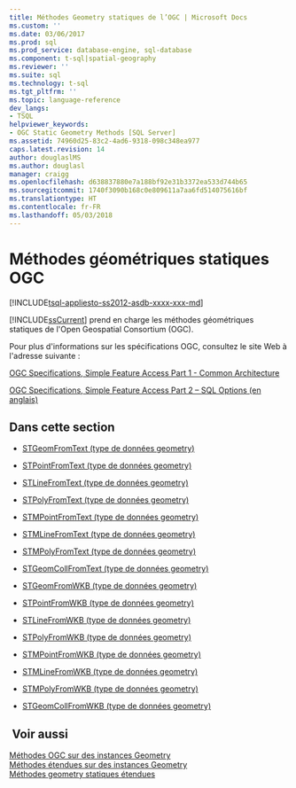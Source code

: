 ```yaml
---
title: Méthodes Geometry statiques de l’OGC | Microsoft Docs
ms.custom: ''
ms.date: 03/06/2017
ms.prod: sql
ms.prod_service: database-engine, sql-database
ms.component: t-sql|spatial-geography
ms.reviewer: ''
ms.suite: sql
ms.technology: t-sql
ms.tgt_pltfrm: ''
ms.topic: language-reference
dev_langs:
- TSQL
helpviewer_keywords:
- OGC Static Geometry Methods [SQL Server]
ms.assetid: 74960d25-83c2-4ad6-9318-098c348ea977
caps.latest.revision: 14
author: douglaslMS
ms.author: douglasl
manager: craigg
ms.openlocfilehash: d638837880e7a188bf92e31b3372ea533d744b65
ms.sourcegitcommit: 1740f3090b168c0e809611a7aa6fd514075616bf
ms.translationtype: HT
ms.contentlocale: fr-FR
ms.lasthandoff: 05/03/2018
---
```

# <a name="ogc-static-geometry-methods"></a>Méthodes géométriques statiques OGC
[!INCLUDE[tsql-appliesto-ss2012-asdb-xxxx-xxx-md](../../includes/tsql-appliesto-ss2012-asdb-xxxx-xxx-md.md)]

  [!INCLUDE[ssCurrent](../../includes/sscurrent-md.md)] prend en charge les méthodes géométriques statiques de l'Open Geospatial Consortium (OGC).  
  
 Pour plus d'informations sur les spécifications OGC, consultez le site Web à l'adresse suivante :  
  
 [OGC Specifications, Simple Feature Access Part 1 - Common Architecture](http://go.microsoft.com/fwlink/?LinkId=93627)  
  
 [OGC Specifications, Simple Feature Access Part 2 – SQL Options (en anglais)](http://go.microsoft.com/fwlink/?LinkId=93628)  
  
## <a name="in-this-section"></a>Dans cette section  
  
-   [STGeomFromText &#40;type de données geometry&#41;](../../t-sql/spatial-geometry/stgeomfromtext-geometry-data-type.md)  
  
-   [STPointFromText &#40;type de données geometry&#41;](../../t-sql/spatial-geometry/stpointfromtext-geometry-data-type.md)  
  
-   [STLineFromText &#40;type de données geometry&#41;](../../t-sql/spatial-geometry/stlinefromtext-geometry-data-type.md)  
  
-   [STPolyFromText &#40;type de données geometry&#41;](../../t-sql/spatial-geometry/stpolyfromtext-geometry-data-type.md)  
  
-   [STMPointFromText &#40;type de données geometry&#41;](../../t-sql/spatial-geometry/stmpointfromtext-geometry-data-type.md)  
  
-   [STMLineFromText &#40;type de données geometry&#41;](../../t-sql/spatial-geometry/stmlinefromtext-geometry-data-type.md)  
  
-   [STMPolyFromText &#40;type de données geometry&#41;](../../t-sql/spatial-geometry/stmpolyfromtext-geometry-data-type.md)  
  
-   [STGeomCollFromText &#40;type de données geometry&#41;](../../t-sql/spatial-geometry/stgeomcollfromtext-geometry-data-type.md)  
  
-   [STGeomFromWKB &#40;type de données geometry&#41;](../../t-sql/spatial-geometry/stgeomfromwkb-geometry-data-type.md)  
  
-   [STPointFromWKB &#40;type de données geometry&#41;](../../t-sql/spatial-geometry/stpointfromwkb-geometry-data-type.md)  
  
-   [STLineFromWKB &#40;type de données geometry&#41;](../../t-sql/spatial-geometry/stlinefromwkb-geometry-data-type.md)  
  
-   [STPolyFromWKB &#40;type de données geometry&#41;](../../t-sql/spatial-geometry/stpolyfromwkb-geometry-data-type.md)  
  
-   [STMPointFromWKB &#40;type de données geometry&#41;](../../t-sql/spatial-geometry/stmpointfromwkb-geometry-data-type.md)  
  
-   [STMLineFromWKB &#40;type de données geometry&#41;](../../t-sql/spatial-geometry/stmlinefromwkb-geometry-data-type.md)  
  
-   [STMPolyFromWKB &#40;type de données geometry&#41;](../../t-sql/spatial-geometry/stmpolyfromwkb-geometry-data-type.md)  
  
-   [STGeomCollFromWKB &#40;type de données geometry&#41;](../../t-sql/spatial-geometry/stgeomcollfromwkb-geometry-data-type.md)  
  
## <a name="see-also"></a> Voir aussi  
 [Méthodes OGC sur des instances Geometry](../../t-sql/spatial-geometry/ogc-methods-on-geometry-instances.md)   
 [Méthodes étendues sur des instances Geometry](../../t-sql/spatial-geometry/extended-methods-on-geometry-instances.md)   
 [Méthodes geometry statiques étendues](../../t-sql/spatial-geometry/extended-static-geometry-methods.md)  
  
  
